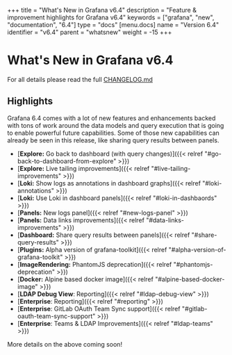 +++
title = "What's New in Grafana v6.4"
description = "Feature & improvement highlights for Grafana v6.4"
keywords = ["grafana", "new", "documentation", "6.4"]
type = "docs"
[menu.docs]
name = "Version 6.4"
identifier = "v6.4"
parent = "whatsnew"
weight = -15
+++

# What's New in Grafana v6.4

For all details please read the full [CHANGELOG.md](https://github.com/grafana/grafana/blob/master/CHANGELOG.md)

## Highlights

Grafana 6.4 comes with a lot of new features and enhancements backed with tons of work around the data models and query
execution that is going to enable powerful future capabilities. Some of those new capabilities can already be seen in
this release, like sharing query results between panels.

- [**Explore:** Go back to dashboard (with query changes)]({{< relref "#go-back-to-dashboard-from-explore" >}})
- [**Explore:** Live tailing improvements]({{< relref "#live-tailing-improvements" >}})
- [**Loki:** Show logs as annotations in dashboard graphs]({{< relref "#loki-annotations" >}})
- [**Loki:** Use Loki in dashboard panels]({{< relref "#loki-in-dashbaords" >}})
- [**Panels:** New logs panel]({{< relref "#new-logs-panel" >}})
- [**Panels:** Data links improvements]({{< relref "#data-links-improvements" >}})
- [**Dashboard:** Share query results between panels]({{< relref "#share-query-results" >}})
- [**Plugins:** Alpha version of grafana-toolkit]({{< relref "#alpha-version-of-grafana-toolkit" >}})
- [**ImageRendering:** PhantomJS deprecation]({{< relref "#phantomjs-deprecation" >}})
- [**Docker:** Alpine based docker image]({{< relref "#alpine-based-docker-image" >}})
- [**LDAP Debug View**: Reporting]({{< relref "#ldap-debug-view" >}})
- [**Enterprise**: Reporting]({{< relref "#reporting" >}})
- [**Enterprise**: GitLab OAuth Team Sync support]({{< relref "#gitlab-oauth-team-sync-support" >}})
- [**Enterprise**: Teams & LDAP Improvements]({{< relref "#ldap-teams" >}})


More details on the above coming soon!

